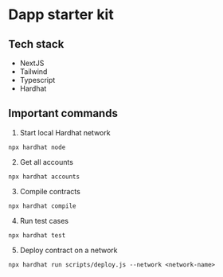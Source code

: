 # Dapp starter kit

## Tech stack
- NextJS
- Tailwind
- Typescript
- Hardhat



## Important commands


1. Start local Hardhat network
```
npx hardhat node
```

2. Get all accounts
```
npx hardhat accounts
```

3. Compile contracts
```
npx hardhat compile
```

4. Run test cases
```
npx hardhat test
```

5. Deploy contract on a network
```
npx hardhat run scripts/deploy.js --network <network-name>
```
